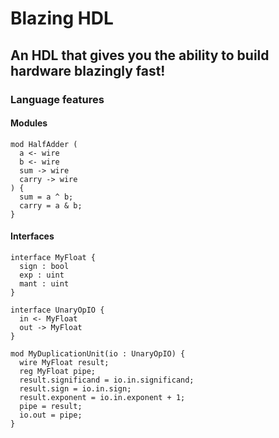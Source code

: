 # Blazing HDL

## An HDL that gives you the ability to build hardware blazingly fast!

### Language features

#### Modules
```
mod HalfAdder (
  a <- wire
  b <- wire
  sum -> wire
  carry -> wire
) {
  sum = a ^ b;
  carry = a & b;
}
```

#### Interfaces
```
interface MyFloat {
  sign : bool
  exp : uint
  mant : uint
}

interface UnaryOpIO {
  in <- MyFloat
  out -> MyFloat
}

mod MyDuplicationUnit(io : UnaryOpIO) {
  wire MyFloat result;
  reg MyFloat pipe;
  result.significand = io.in.significand;
  result.sign = io.in.sign;
  result.exponent = io.in.exponent + 1;
  pipe = result;
  io.out = pipe;
}
```
